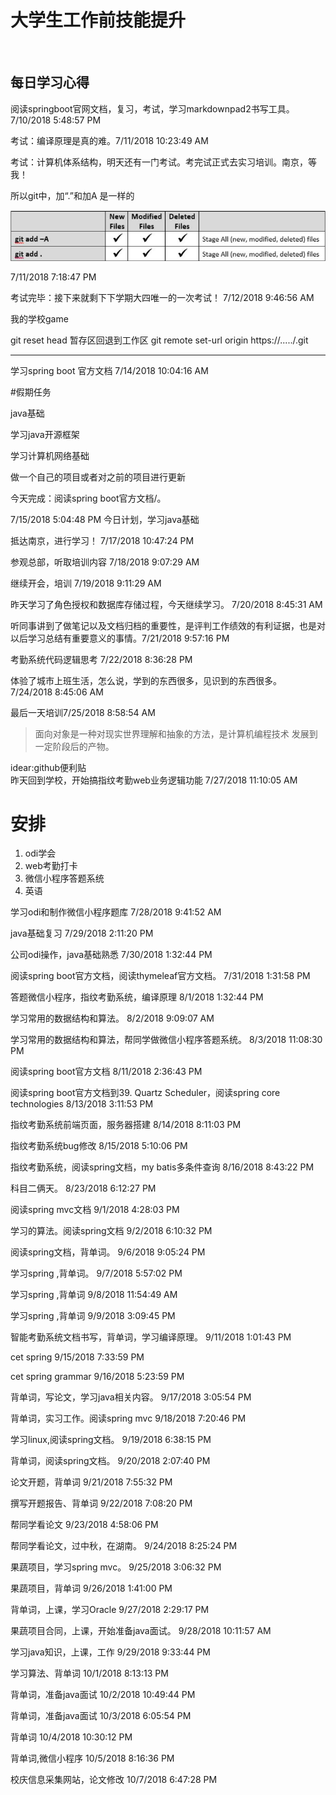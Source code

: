 # 大学生工作前技能提升
<br>



## 每日学习心得

阅读springboot官网文档，复习，考试，学习markdownpad2书写工具。 7/10/2018 5:48:57 PM 

考试：编译原理是真的难。7/11/2018 10:23:49 AM 

考试：计算机体系结构，明天还有一门考试。考完试正式去实习培训。南京，等我！

所以git中，加“.”和加A 是一样的

![git1](2018070801/git1.png)

7/11/2018 7:18:47 PM 


考试完毕：接下来就剩下下学期大四唯一的一次考试！ 7/12/2018 9:46:56 AM 

我的学校game

git reset head <file>暂存区回退到工作区
git remote set-url origin https://...../.git

******
学习spring boot 官方文档 7/14/2018 10:04:16 AM 

#假期任务

java基础

学习java开源框架

学习计算机网络基础

做一个自己的项目或者对之前的项目进行更新

今天完成：阅读spring boot官方文档/。

7/15/2018 5:04:48 PM 
今日计划，学习java基础


抵达南京，进行学习！
7/17/2018 10:47:24 PM 


参观总部，听取培训内容
7/18/2018 9:07:29 AM 

继续开会，培训
7/19/2018 9:11:29 AM 


昨天学习了角色授权和数据库存储过程，今天继续学习。
7/20/2018 8:45:31 AM 


听同事讲到了做笔记以及文档归档的重要性，是评判工作绩效的有利证据，也是对以后学习总结有重要意义的事情。7/21/2018 9:57:16 PM 


考勤系统代码逻辑思考
7/22/2018 8:36:28 PM 

体验了城市上班生活，怎么说，学到的东西很多，见识到的东西很多。
7/24/2018 8:45:06 AM 

最后一天培训7/25/2018 8:58:54 AM 



> 面向对象是一种对现实世界理解和抽象的方法，是计算机编程技术  发展到一定阶段后的产物。


idear:github便利贴<br>
昨天回到学校，开始搞指纹考勤web业务逻辑功能
7/27/2018 11:10:05 AM 
# 安排 #
1. odi学会
2. web考勤打卡
3. 微信小程序答题系统
4. 英语


学习odi和制作微信小程序题库
7/28/2018 9:41:52 AM 


java基础复习
7/29/2018 2:11:20 PM 

公司odi操作，java基础熟悉
7/30/2018 1:32:44 PM 

阅读spring boot官方文档，阅读thymeleaf官方文档。
7/31/2018 1:31:58 PM 



答题微信小程序，指纹考勤系统，编译原理
8/1/2018 1:32:44 PM 


学习常用的数据结构和算法。
8/2/2018 9:09:07 AM 


学习常用的数据结构和算法，帮同学做微信小程序答题系统。
8/3/2018 11:08:30 PM 

阅读spring boot官方文档
8/11/2018 2:36:43 PM 

阅读spring boot官方文档到39. Quartz Scheduler，阅读spring core technologies
8/13/2018 3:11:53 PM 



指纹考勤系统前端页面，服务器搭建
8/14/2018 8:11:03 PM 



指纹考勤系统bug修改
8/15/2018 5:10:06 PM 

指纹考勤系统，阅读spring文档，my batis多条件查询
8/16/2018 8:43:22 PM 


科目二俩天。
8/23/2018 6:12:27 PM




阅读spring mvc文档
9/1/2018 4:28:03 PM  



学习的算法。阅读spring文档
9/2/2018 6:10:32 PM 


阅读spring文档，背单词。
9/6/2018 9:05:24 PM 


学习spring ,背单词。
9/7/2018 5:57:02 PM 

学习spring ,背单词
9/8/2018 11:54:49 AM 

学习spring ,背单词
9/9/2018 3:09:45 PM 

智能考勤系统文档书写，背单词，学习编译原理。
9/11/2018 1:01:43 PM 


cet  spring 
9/15/2018 7:33:59 PM  


cet  spring grammar
9/16/2018 5:23:59 PM 

背单词，写论文，学习java相关内容。
9/17/2018 3:05:54 PM 

背单词，实习工作。阅读spring mvc
9/18/2018 7:20:46 PM 


学习linux,阅读spring文档。
9/19/2018 6:38:15 PM 


背单词，阅读spring文档。
9/20/2018 2:07:40 PM 

论文开题，背单词
9/21/2018 7:55:32 PM 


撰写开题报告、背单词
9/22/2018 7:08:20 PM 

帮同学看论文
9/23/2018 4:58:06 PM 

帮同学看论文，过中秋，在湖南。
9/24/2018 8:25:24 PM 

果蔬项目，学习spring mvc。
9/25/2018 3:06:32 PM 

果蔬项目，背单词
9/26/2018 1:41:00 PM 


背单词，上课，学习Oracle
9/27/2018 2:29:17 PM 


果蔬项目合同，上课，开始准备java面试。
9/28/2018 10:11:57 AM 

学习java知识，上课，工作
9/29/2018 9:33:44 PM 


学习算法、背单词
10/1/2018 8:13:13 PM 

背单词，准备java面试
10/2/2018 10:49:44 PM 

背单词，准备java面试
10/3/2018 6:05:54 PM 


背单词
10/4/2018 10:30:12 PM 

背单词,微信小程序
10/5/2018 8:16:36 PM 

校庆信息采集网站，论文修改
10/7/2018 6:47:28 PM 